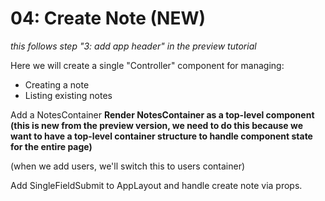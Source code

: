 # 04: Create Note (NEW)

_this follows step "3: add app header" in the preview tutorial_

Here we will create a single "Controller" component for managing:
- Creating a note
- Listing existing notes

Add a NotesContainer
**Render NotesContainer as a top-level component (this is new from the preview version, we need to do this because we want to have a top-level container structure to handle component state for the entire page)**

(when we add users, we'll switch this to users container)

Add SingleFieldSubmit to AppLayout and handle create note via props.






